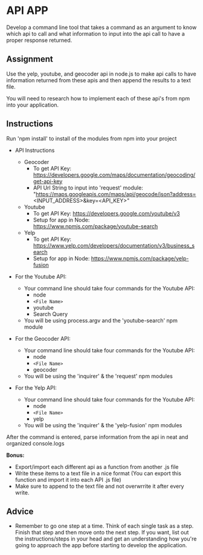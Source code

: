 # API APP
Develop a command line tool that takes a command as an argument to know which api to call and what information to input into the api call to have a proper response returned.

## Assignment
Use the yelp, youtube, and geocoder api in node.js to make api calls to have information returned from these apis and then append the results to a text file.

You will need to research how to implement each of these api's from npm into your application.

## Instructions

Run 'npm install' to install of the modules from npm into your project

* API Instructions
  * Geocoder
    * To get API Key:  https://developers.google.com/maps/documentation/geocoding/get-api-key
    * API Url String to input into 'request' module: "https://maps.googleapis.com/maps/api/geocode/json?address=<INPUT_ADDRESS>&key=<API_KEY>"
  * Youtube
    * To get API Key: https://developers.google.com/youtube/v3
    * Setup for app in Node: https://www.npmjs.com/package/youtube-search
  * Yelp
    * To get API Key: https://www.yelp.com/developers/documentation/v3/business_search
    * Setup for app in Node: https://www.npmjs.com/package/yelp-fusion

* For the Youtube API:
  * Your command line should take four commands for the Youtube API:
    * node
    * ```<File Name>```
    * youtube
    * Search Query
  * You will be using process.argv and the 'youtube-search' npm module
* For the Geocoder API:
  * Your command line should take four commands for the Youtube API:
    * node
    * ```<File Name>```
    * geocoder
  * You will be using the 'inquirer' & the 'request' npm modules
* For the Yelp API:
  * Your command line should take four commands for the Youtube API:
    * node
    * ```<File Name>```
    * yelp
  * You will be using the 'inquirer' & the 'yelp-fusion' npm modules

After the command is entered, parse information from the api in neat and organized console.logs</br>

<strong>Bonus:</strong></br>
* Export/import each different api as a function from another .js file</br>
* Write these items to a text file in a nice format (You can export this function and import it into each API .js file)</br>
* Make sure to append to the text file and not overwrrite it after every write.

## Advice
* Remember to go one step at a time. Think of each single task as a step. Finish that step and then move onto the next step. If you want, list out the instructions/steps in your head and get an understanding how you're going to approach the app before starting to develop the application.
